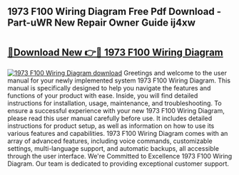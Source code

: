 ## 1973 F100 Wiring Diagram Free Pdf Download - Part-uWR New Repair Owner Guide ij4xw

# <h2><a href="http://dfhstm.blite.top/?on=1973+F100+Wiring+Diagram">🔗Download New 👉🔴 1973 F100 Wiring Diagram</a></h2>

[![1973 F100 Wiring Diagram download](https://i.imgur.com/lujVjoI.png)](http://dfhstm.blite.top/?on=1973+F100+Wiring+Diagram)
Greetings and welcome to the user manual for your newly implemented system 1973 F100 Wiring Diagram. This manual is specifically designed to help you navigate the features and functions of your product with ease. Inside, you will find detailed instructions for installation, usage, maintenance, and troubleshooting. To ensure a successful experience with your new 1973 F100 Wiring Diagram, please read this user manual carefully before use. It includes detailed instructions for product setup, as well as information on how to use its various features and capabilities. 1973 F100 Wiring Diagram comes with an array of advanced features, including voice commands, customizable settings, multi-language support, and automatic backups, all accessible through the user interface. We're Committed to Excellence 1973 F100 Wiring Diagram. Our team is dedicated to providing exceptional customer support.
